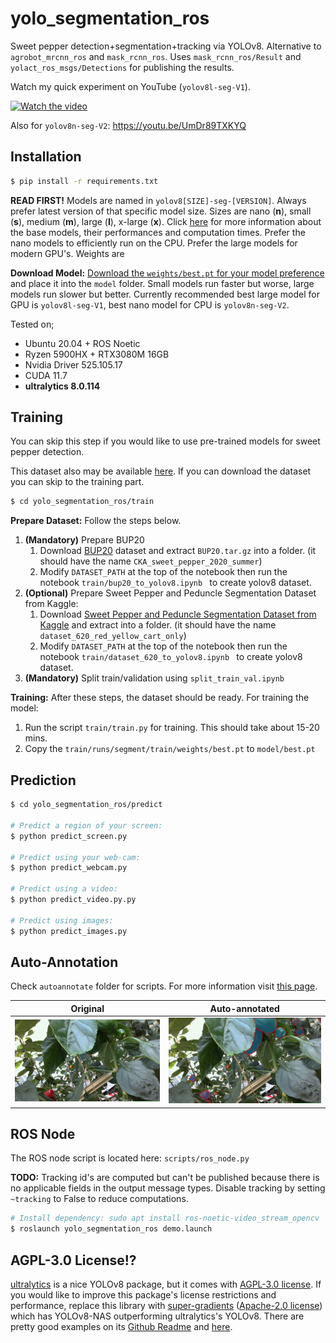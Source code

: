 # yolo_segmentation_ros

Sweet pepper detection+segmentation+tracking via YOLOv8. Alternative to `agrobot_mrcnn_ros` and `mask_rcnn_ros`. Uses `mask_rcnn_ros/Result` and `yolact_ros_msgs/Detections` for publishing the results.

Watch my quick experiment on YouTube (`yolov8l-seg-V1`).

[![Watch the video](https://img.youtube.com/vi/ferqPKNXs0U/maxresdefault.jpg)](https://youtu.be/ferqPKNXs0U)

Also for `yolov8n-seg-V2`: https://youtu.be/UmDr89TXKYQ

## Installation

```bash
$ pip install -r requirements.txt
```

**READ FIRST!** Models are named in `yolov8[SIZE]-seg-[VERSION]`. Always prefer latest version of that specific model size. Sizes are nano (**n**), small (**s**), medium (**m**), large (**l**), x-large (**x**). Click [here](https://docs.ultralytics.com/tasks/segment/#models) for more information about the base models, their performances and computation times. Prefer the nano models to efficiently run on the CPU. Prefer the large models for modern GPU's. Weights are 

**Download Model:** [Download the `weights/best.pt` for your model preference](https://drive.google.com/drive/folders/1aZ4MpL7zXARpdr7hky6iucenSEoaDH9W?usp=sharing) and place it into the `model` folder. Small models run faster but worse, large models run slower but better.  Currently recommended best large model for GPU is `yolov8l-seg-V1`, best nano model for CPU is `yolov8n-seg-V2`.

Tested on;

- Ubuntu 20.04 + ROS Noetic
- Ryzen 5900HX + RTX3080M 16GB
- Nvidia Driver 525.105.17
- CUDA 11.7
- **ultralytics 8.0.114**

## Training

You can skip this step if you would like to use pre-trained models for sweet pepper detection.

This dataset also may be available [here](https://drive.google.com/drive/folders/1_vcGtZ2e_fBL40v9YXFtJwGn-FRkIhee?usp=sharing). If you can download the dataset you can skip to the training part.

 ```bash
 $ cd yolo_segmentation_ros/train
 ```

**Prepare Dataset:** Follow the steps below.

1. **(Mandatory)** Prepare BUP20
   1. Download [BUP20](http://agrobotics.uni-bonn.de/sweet_pepper_dataset/) dataset and extract `BUP20.tar.gz` into a folder. (it should have the name `CKA_sweet_pepper_2020_summer`)
   2. Modify `DATASET_PATH` at the top of the notebook then run the notebook `train/bup20_to_yolov8.ipynb ` to create yolov8 dataset. 
2. **(Optional)** Prepare Sweet Pepper and Peduncle Segmentation Dataset from Kaggle:
   1. Download [Sweet Pepper and Peduncle Segmentation Dataset from Kaggle](https://www.kaggle.com/datasets/lemontyc/sweet-pepper?resource=download) and extract into a folder. (it should have the name `dataset_620_red_yellow_cart_only`)
   2. Modify `DATASET_PATH` at the top of the notebook then run the notebook `train/dataset_620_to_yolov8.ipynb ` to create yolov8 dataset.
3. **(Mandatory)** Split train/validation using `split_train_val.ipynb`

**Training:** After these steps, the dataset should be ready. For training the model:

1. Run the script `train/train.py` for training. This should take about 15-20 mins.
2. Copy the `train/runs/segment/train/weights/best.pt` to `model/best.pt`

## Prediction

```bash
$ cd yolo_segmentation_ros/predict

# Predict a region of your screen:
$ python predict_screen.py

# Predict using your web-cam:
$ python predict_webcam.py

# Predict using a video:
$ python predict_video.py.py

# Predict using images:
$ python predict_images.py
```

## Auto-Annotation

Check `autoannotate` folder for scripts. For more information visit [this page](https://docs.ultralytics.com/models/sam/).

| Original                                      | Auto-annotated                               |
| --------------------------------------------- | -------------------------------------------- |
| ![2](autoannotate/data_to_be_annotated/2.png) | ![2_vis](autoannotate/vis_outputs/2_vis.png) |



## ROS Node

The ROS node script is located here: `scripts/ros_node.py`

**TODO:** Tracking id's are computed but can't be published because there is no applicable fields in the output message types. Disable tracking by setting `~tracking` to False to reduce computations.

```bash
# Install dependency: sudo apt install ros-noetic-video_stream_opencv
$ roslaunch yolo_segmentation_ros demo.launch
```



## AGPL-3.0 License!?

[ultralytics](https://github.com/ultralytics/ultralytics) is a nice YOLOv8 package, but it comes with [AGPL-3.0 license](https://github.com/ultralytics/ultralytics/blob/main/LICENSE). If you would like to improve this package's license restrictions and performance, replace this library with [super-gradients](https://github.com/Deci-AI/super-gradients) ([Apache-2.0 license](https://github.com/Deci-AI/super-gradients/blob/master/LICENSE.md)) which has YOLOv8-NAS outperforming ultralytics's YOLOv8. There are pretty good examples on its [Github Readme](https://github.com/Deci-AI/super-gradients) and [here](https://www.kaggle.com/general/406701).
